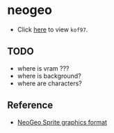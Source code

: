 # neogeo

* Click [here](https://bombzj.github.io/arcade-sprite-viewer/?kof97) to view `kof97`.

## TODO
* where is vram ???
* where is background?
* where are characters?

## Reference
* [NeoGeo Sprite graphics format](https://wiki.neogeodev.org/index.php?title=Sprite_graphics_format)

